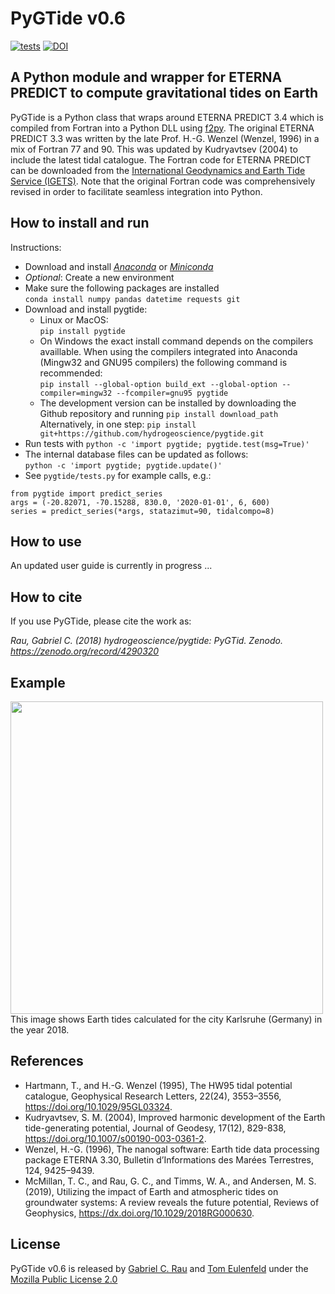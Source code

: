 # PyGTide v0.6
[![tests](https://github.com/hydrogeoscience/pygtide/actions/workflows/tests.yml/badge.svg)](https://github.com/hydrogeoscience/pygtide/actions/workflows/tests.yml)
[![DOI](https://zenodo.org/badge/DOI/10.5281/zenodo.4290320.svg)](https://zenodo.org/record/4290320)
## A Python module and wrapper for ETERNA PREDICT to compute gravitational tides on Earth

PyGTide is a Python class that wraps around ETERNA PREDICT 3.4 which is compiled from Fortran into a Python DLL using [f2py](https://docs.scipy.org/doc/numpy/f2py/). The original ETERNA PREDICT 3.3 was written by the late Prof. H.-G. Wenzel (Wenzel, 1996) in a mix of Fortran 77 and 90. This was updated by Kudryavtsev (2004) to include the latest tidal catalogue. The Fortran code for ETERNA PREDICT can be downloaded from the [International Geodynamics and
Earth Tide Service (IGETS)](http://igets.u-strasbg.fr/soft_and_tool.php). Note that the original Fortran code was comprehensively revised in order to facilitate seamless integration into Python.

## How to install and run

Instructions:
* Download and install [*Anaconda*](https://www.anaconda.com/products/distribution) or [*Miniconda*](https://docs.conda.io/en/latest/miniconda.html)
* *Optional*: Create a new environment
* Make sure the following packages are installed <br />
 `conda install numpy pandas datetime requests git`
* Download and install pygtide:
  * Linux or MacOS: <br />
   `pip install pygtide`
  * On Windows the exact install command depends on the compilers availlable. When using the compilers integrated into Anaconda (Mingw32 and GNU95 compilers) the following command is recommended:<br />
   `pip install --global-option build_ext --global-option --compiler=mingw32 --fcompiler=gnu95 pygtide`
  * The development version can be installed by downloading the Github repository and running `pip install download_path` <br />
    Alternatively, in one step: `pip install git+https://github.com/hydrogeoscience/pygtide.git`
* Run tests with `python -c 'import pygtide; pygtide.test(msg=True)'`
* The internal database files can be updated as follows: <br />
 `python -c 'import pygtide; pygtide.update()'`
* See `pygtide/tests.py` for example calls, e.g.:

```
from pygtide import predict_series
args = (-20.82071, -70.15288, 830.0, '2020-01-01', 6, 600)
series = predict_series(*args, statazimut=90, tidalcompo=8)
```


## How to use

An updated user guide is currently in progress ...


## How to cite
If you use PyGTide, please cite the work as:

*Rau, Gabriel C. (2018) hydrogeoscience/pygtide: PyGTid. Zenodo. https://zenodo.org/record/4290320*

## Example
<img src="https://raw.githubusercontent.com/hydrogeoscience/pygtide/master/earth_tide_example.png" width="500">
This image shows Earth tides calculated for the city Karlsruhe (Germany) in the year 2018.

## References
* Hartmann, T., and H.-G. Wenzel (1995), The HW95 tidal potential catalogue, Geophysical Research Letters, 22(24), 3553–3556, https://doi.org/10.1029/95GL03324.
* Kudryavtsev, S. M. (2004), Improved harmonic development of the Earth tide-generating potential, Journal of Geodesy, 17(12), 829-838, https://doi.org/10.1007/s00190-003-0361-2.
* Wenzel, H.-G. (1996), The nanogal software: Earth tide data processing package ETERNA 3.30, Bulletin d’Informations des Marées Terrestres, 124, 9425–9439.
* McMillan, T. C., and Rau, G. C., and Timms, W. A., and Andersen, M. S. (2019), Utilizing the impact of Earth and atmospheric tides on groundwater systems: A review reveals the future potential, Reviews of Geophysics, https://dx.doi.org/10.1029/2018RG000630.

## License
PyGTide v0.6 is released by [Gabriel C. Rau](https://hydrogeo.science) and [Tom Eulenfeld](https://scholar.google.com/citations?user=SJXF3mwAAAAJ&hl=en) under the [Mozilla Public License 2.0](https://www.mozilla.org/en-US/MPL/2.0/)
